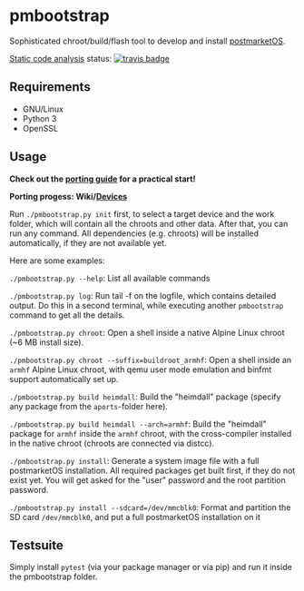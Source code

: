 # pmbootstrap
Sophisticated chroot/build/flash tool to develop and install [postmarketOS](https://ollieparanoid.github.io/post/postmarketOS).


[Static code analysis](https://github.com/postmarketOS/pmbootstrap/blob/master/test/static_code_analysis.sh) status: [![travis badge](https://api.travis-ci.org/postmarketOS/pmbootstrap.png?branch=master)](https://travis-ci.org/postmarketOS/pmbootstrap)

## Requirements
* GNU/Linux
* Python 3
* OpenSSL


## Usage
**Check out the [porting guide](https://github.com/postmarketOS/pmbootstrap/wiki/Porting-to-a-new-device) for a practical start!**

**Porting progess: Wiki/[Devices](https://github.com/postmarketOS/pmbootstrap/wiki/Devices)**

Run `./pmbootstrap.py init` first, to select a target device and the work folder, which will contain all the chroots and other data.
After that, you can run any command. All dependencies (e.g. chroots) will be installed automatically, if they are not available yet.

Here are some examples:


`./pmbootstrap.py --help`:
List all available commands

`./pmbootstrap.py log`:
Run tail -f on the logfile, which contains detailed output. Do this in a second terminal, while executing another `pmbootstrap` command to get all the details.

`./pmbootstrap.py chroot`:
Open a shell inside a native Alpine Linux chroot (~6 MB install size).

`./pmbootstrap.py chroot --suffix=buildroot_armhf`:
Open a shell inside an `armhf` Alpine Linux chroot, with qemu user mode emulation and binfmt support automatically set up.

`./pmbootstrap.py build heimdall`:
Build the "heimdall" package (specify any package from the `aports`-folder here).

`./pmbootstrap.py build heimdall --arch=armhf`:
Build the "heimdall" package for `armhf` inside the `armhf` chroot, with the cross-compiler installed in the native chroot (chroots are connected via distcc).

`./pmbootstrap.py install`:
Generate a system image file with a full postmarketOS installation. All required packages get built first, if they do not exist yet. You will get asked for the "user" password and the root partition password.

`./pmbootstrap.py install --sdcard=/dev/mmcblk0`:
Format and partition the SD card `/dev/mmcblk0`, and put a full postmarketOS installation on it


## Testsuite
Simply install `pytest` (via your package manager or via pip) and run it inside the pmbootstrap folder.

